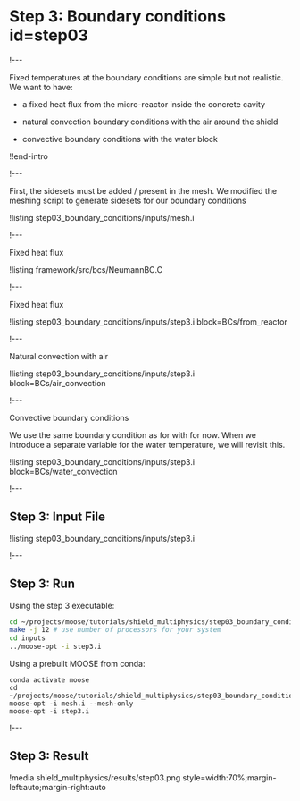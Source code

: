 # Step 3: Boundary conditions id=step03

!---

Fixed temperatures at the boundary conditions are simple but not realistic. We want to have:

- a fixed heat flux from the micro-reactor inside the concrete cavity

- natural convection boundary conditions with the air around the shield

- convective boundary conditions with the water block

!!end-intro

<!-- See index.md, the boundary conditions system is presented here -->

!---

First, the sidesets must be added / present in the mesh.
We modified the meshing script to generate sidesets for our boundary conditions

!listing step03_boundary_conditions/inputs/mesh.i

!---

Fixed heat flux


!listing framework/src/bcs/NeumannBC.C

!---

Fixed heat flux


!listing step03_boundary_conditions/inputs/step3.i block=BCs/from_reactor

!---

Natural convection with air


!listing step03_boundary_conditions/inputs/step3.i block=BCs/air_convection

!---

Convective boundary conditions

We use the same boundary condition as for with for now. When we introduce a separate variable for the
water temperature, we will revisit this.

!listing step03_boundary_conditions/inputs/step3.i block=BCs/water_convection

!---

## Step 3: Input File

!listing step03_boundary_conditions/inputs/step3.i

!---

## Step 3: Run

Using the step 3 executable:

```bash
cd ~/projects/moose/tutorials/shield_multiphysics/step03_boundary_conditions
make -j 12 # use number of processors for your system
cd inputs
../moose-opt -i step3.i
```

Using a prebuilt MOOSE from conda:

```
conda activate moose
cd ~/projects/moose/tutorials/shield_multiphysics/step03_boundary_conditions/inputs
moose-opt -i mesh.i --mesh-only
moose-opt -i step3.i
```

!---

## Step 3: Result

!media shield_multiphysics/results/step03.png style=width:70%;margin-left:auto;margin-right:auto
